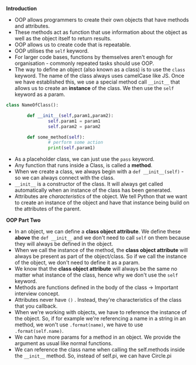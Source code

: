 **Introduction**

-   OOP allows programmers to create their own objects that have methods and attributes.
-   These methods act as function that use information about the object as well as the object itself to return results.
-   OOP allows us to create code that is repeatable.
-   OOP utilises the `self` keyword.
-   For larger code bases, functions by themselves aren't enough for organisation - commonly repeated tasks should use OOP.
-   The way to define an object (also known as a class) is to use the `class` keyword. The name of the class always uses camelCase like JS. Once we have established this, we use a special method call `__init__` that allows us to create an **instance** of the class. We then use the `self` keyword as a param.

```python
class NameOfClass():

		def __init__(self,param1,param2):
				self.param1 = param1
				self.param2 = param2

		def some_method(self):
				# perform some action
				print(self.param1)
```

-   As a placeholder class, we can just use the `pass` keyword.
-   Any function that runs inside a Class, is called a **method**.
-   When we create a class, we always begin with a `def __init__(self)` - so we can always connect with the class.
-   `__init__` is a constructor of the class. It will always get called automatically when an instance of the class has been generated.
-   Attributes are _characteristics_ of the object. We tell Python that we want to create an instance of the object and have that instance being build on the attributes of the parent.

**OOP Part Two**

-   In an object, we can define a **class object attribute**. We define these **above** the `def __init__` and we don't need to call `self` on them because they will always be defined in the object.
-   When we call the instance of the method, the **class object attribute** will always be present as part of the object/class. So if we call the instance of the object, we don't need to define it as a param.
-   We know that the **class object attribute** will always be the same no matter what instance of the class, hence why we don't use the `self` keyword.
-   Methods are functions defined in the body of the class → Important interview concept.
-   Attributes never have `()` . Instead, they're characteristics of the class that you callback.
-   When we're working with objects, we have to reference the instance of the object. So, if for example we're referencing a name in a string in an method, we won't use `.format(name)`, we have to use `.format(self.name)`.
-   We can have more params for a method in an object. We provide the argument as usual like normal functions.
-   We can reference the class name when calling the self.methods inside the `__init__` method. So, instead of self.pi, we can have Circle.pi
